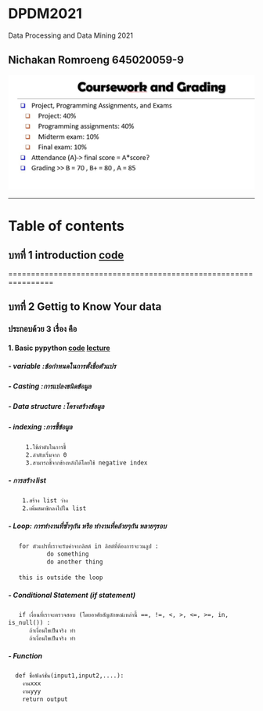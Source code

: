 # DPDM2021
Data Processing and Data Mining 2021
## Nichakan Romroeng 645020059-9


![grading image](DPDM21.JPG)


------------------------------------------------------------------------------
# Table of contents

  ## บทที่ 1 introduction [code](https://github.com/nicha0524/DPDM2021/blob/main/intro.ipynb)
  ================================================================
  ## บทที่ 2 Gettig to Know Your data
   ### ประกอบด้วย 3 เรื่อง คือ
  
   #### 1. Basic pypython [code](https://colab.research.google.com/github/nicha0524/DPDM2021/blob/main/Data101_(chapter2).ipynb#scrollTo=JwfbsPsB0U12) [lecture](https://github.com/nicha0524/DPDM2021/blob/main/%E0%B8%AA%E0%B8%A3%E0%B8%B8%E0%B8%9B%E0%B8%9A%E0%B8%97%E0%B8%97%E0%B8%B5%E0%B9%881.pdf)
   ##### - variable :ข้อกำหนดในการตั้งชื่อตัวแปร
   ##### - Casting :การแปลงชนิดข้อมูล
   ##### - Data structure :โครงสร้างข้อมูล
   ##### - indexing :การชี้ข้อมูล
         1.ใช้ลำดับในการชี้
         2.ลำดับเริ่มจาก 0
         3.สามารถชี้จากข้างหลังได้โดยใช้ negative index
   ##### - การสร้าง list
        1.สร้าง list ว่าง
        2.เพิ่มสมาชิกลงไปใน list
   ##### - Loop: การทำงานที่ซ้ำๆกัน หรือ ทำงานที่คล้ายๆกัน หลายๆรอบ
       for ตัวแปรที่เราจะรับค่าจากลิสต์ in ลิสต์ที่ต้องการจะวนลูป :
               do something
               do another thing

       this is outside the loop
  ##### - Conditional Statement (if statement)
       if เงื่อนที่เราจะตรวจสอบ (โดยอาศัยสัญลักษณ์เหล่านี้ ==, !=, <, >, <=, >=, in, is_null()) :
          ถ้าเงื่อนไขเป็นจริง ทำ 
          ถ้าเงื่อนไขเป็นจริง ทำ
  ##### - Function
      def ชื่อฟังก์ชั่น(input1,input2,....):
        งานxxx
        งานyyy
        return output
